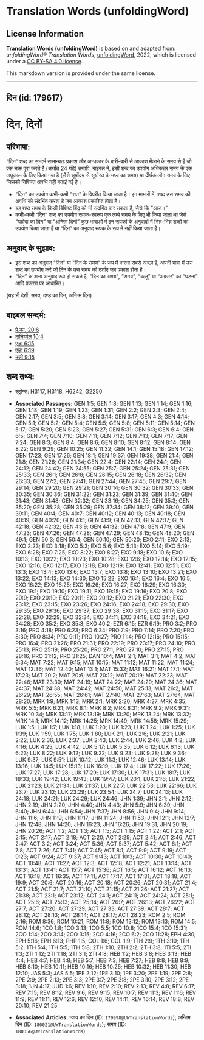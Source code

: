 # Translation Words (unfoldingWord)

## License Information

**Translation Words (unfoldingWord)** is based on and adapted from: _unfoldingWord® Translation Words_, [unfoldingWord](https://unfoldingword.org/utw), 2022, which is licensed under a [CC BY-SA 4.0 license](https://creativecommons.org/licenses/by-sa/4.0/legalcode.en).

This markdown version is provided under the same license.



--------------------------------

## दिन (id: 179617)

दिन, दिनों
==========

परिभाषा:
--------

“दिन” शब्द का सन्दर्भ सामान्यतः प्रकाश और अन्धकार के बारी\-बारी से आकाश मेंआने के समय से है जो एक चक्र पूरा करते हैं (अर्थात 24 घंटे) तथापि, बाइबल में, इसी शब्द का उपयोग अधिकतर समय के एक लघुकाल के लिए किया गया है (जैसे सूर्योदय से सूर्यास्त के मध्य का समय) या दीर्घकालीन समय के लिए जिसकी निश्चित अवधि नहीं बताई गई है।

* "दिन" का उपयोग कभी\-कभी "रात" के विपरीत किया जाता है। इन मामलों में, शब्द उस समय की अवधि को संदर्भित करता है जब आकाश प्रकाशित होता है।
* यह शब्द समय के किसी विशिष्ट बिंदु को भी संदर्भित कर सकता है, जैसे कि "आज।"
* कभी\-कभी “दिन” शब्द का उपयोग रूपक\-स्वरूप एक लम्बे समय के लिए भी किया जाता था जैसे “यहोवा का दिन” या “अन्तिम दिनों” कुछ भाषाओं में इन रूपकों के अनुवादों में भिन्न\-भिन्न शब्दों का उपयोग किया जाता हैं या “दिन” का अनुवाद रूपक के रूप में नहीं किया जाता हैं।

अनुवाद के सुझाव:
----------------

* इस शब्द का अनुवाद "दिन" या "दिन के समय" के रूप में करना सबसे अच्छा है, अपनी भाषा में उस शब्द का उपयोग करें जो दिन के उस समय को दर्शाए जब प्रकाश होता है।
* “दिन” के अन्य अनुवाद रूप हो सकते हैं, "दिन का समय", “समय”, “ऋतु” या “अवसर” का “घटना” आदि प्रकरण पर आधारित।

(यह भी देखें: समय, दण्ड का दिन, अन्तिम दिन)

बाइबल सन्दर्भ:
--------------

* [प्रे.का. 20:6](https://ref.ly/Acts20:6)
* [दानिय्येल 10:4](https://ref.ly/Dan10:4)
* [एज्रा 6:15](https://ref.ly/Ezra6:15)
* [एज्रा 6:19](https://ref.ly/Ezra6:19)
* [मत्ती 9:15](https://ref.ly/Matt9:15)

शब्द तथ्य:
----------

* स्ट्रोंग्स: H3117, H3118, H6242, G2250

* **Associated Passages:** GEN 1:5; GEN 1:8; GEN 1:13; GEN 1:14; GEN 1:16; GEN 1:18; GEN 1:19; GEN 1:23; GEN 1:31; GEN 2:2; GEN 2:3; GEN 2:4; GEN 2:17; GEN 3:5; GEN 3:8; GEN 3:14; GEN 3:17; GEN 4:3; GEN 4:14; GEN 5:1; GEN 5:2; GEN 5:4; GEN 5:5; GEN 5:8; GEN 5:11; GEN 5:14; GEN 5:17; GEN 5:20; GEN 5:23; GEN 5:27; GEN 5:31; GEN 6:3; GEN 6:4; GEN 6:5; GEN 7:4; GEN 7:10; GEN 7:11; GEN 7:12; GEN 7:13; GEN 7:17; GEN 7:24; GEN 8:3; GEN 8:4; GEN 8:6; GEN 8:10; GEN 8:12; GEN 8:14; GEN 8:22; GEN 9:29; GEN 10:25; GEN 11:32; GEN 14:1; GEN 15:18; GEN 17:12; GEN 17:23; GEN 17:26; GEN 18:1; GEN 19:37; GEN 19:38; GEN 21:4; GEN 21:8; GEN 21:26; GEN 21:34; GEN 22:4; GEN 22:14; GEN 24:1; GEN 24:12; GEN 24:42; GEN 24:55; GEN 25:7; GEN 25:24; GEN 25:31; GEN 25:33; GEN 26:1; GEN 26:8; GEN 26:15; GEN 26:18; GEN 26:32; GEN 26:33; GEN 27:2; GEN 27:41; GEN 27:44; GEN 27:45; GEN 29:7; GEN 29:14; GEN 29:20; GEN 29:21; GEN 30:14; GEN 30:32; GEN 30:33; GEN 30:35; GEN 30:36; GEN 31:22; GEN 31:23; GEN 31:39; GEN 31:40; GEN 31:43; GEN 31:48; GEN 32:32; GEN 33:16; GEN 34:25; GEN 35:3; GEN 35:20; GEN 35:28; GEN 35:29; GEN 37:34; GEN 38:12; GEN 39:10; GEN 39:11; GEN 40:4; GEN 40:7; GEN 40:12; GEN 40:13; GEN 40:18; GEN 40:19; GEN 40:20; GEN 41:1; GEN 41:9; GEN 42:13; GEN 42:17; GEN 42:18; GEN 42:32; GEN 43:9; GEN 44:32; GEN 47:8; GEN 47:9; GEN 47:23; GEN 47:26; GEN 47:28; GEN 47:29; GEN 48:15; GEN 48:20; GEN 49:1; GEN 50:3; GEN 50:4; GEN 50:10; GEN 50:20; EXO 2:11; EXO 2:13; EXO 2:23; EXO 3:18; EXO 5:3; EXO 5:6; EXO 5:13; EXO 5:14; EXO 5:19; EXO 6:28; EXO 7:25; EXO 8:22; EXO 8:27; EXO 9:18; EXO 10:6; EXO 10:13; EXO 10:22; EXO 10:23; EXO 10:28; EXO 12:6; EXO 12:14; EXO 12:15; EXO 12:16; EXO 12:17; EXO 12:18; EXO 12:19; EXO 12:41; EXO 12:51; EXO 13:3; EXO 13:4; EXO 13:6; EXO 13:7; EXO 13:8; EXO 13:10; EXO 13:21; EXO 13:22; EXO 14:13; EXO 14:30; EXO 15:22; EXO 16:1; EXO 16:4; EXO 16:5; EXO 16:22; EXO 16:25; EXO 16:26; EXO 16:27; EXO 16:29; EXO 16:30; EXO 19:1; EXO 19:10; EXO 19:11; EXO 19:15; EXO 19:16; EXO 20:8; EXO 20:9; EXO 20:10; EXO 20:11; EXO 20:12; EXO 21:21; EXO 22:30; EXO 23:12; EXO 23:15; EXO 23:26; EXO 24:16; EXO 24:18; EXO 29:30; EXO 29:35; EXO 29:36; EXO 29:37; EXO 29:38; EXO 31:15; EXO 31:17; EXO 32:28; EXO 32:29; EXO 32:34; EXO 34:11; EXO 34:18; EXO 34:21; EXO 34:28; EXO 35:2; EXO 35:3; EXO 40:2; EZR 6:15; EZR 6:19; PRO 3:2; PRO 3:16; PRO 4:18; PRO 6:23; PRO 6:34; PRO 7:9; PRO 7:14; PRO 7:20; PRO 8:30; PRO 8:34; PRO 9:11; PRO 10:27; PRO 11:4; PRO 12:16; PRO 15:15; PRO 16:4; PRO 21:26; PRO 21:31; PRO 22:19; PRO 23:17; PRO 24:10; PRO 25:13; PRO 25:19; PRO 25:20; PRO 27:1; PRO 27:10; PRO 27:15; PRO 28:16; PRO 31:12; PRO 31:25; DAN 10:4; MAT 2:1; MAT 3:1; MAT 4:2; MAT 6:34; MAT 7:22; MAT 9:15; MAT 10:15; MAT 11:12; MAT 11:22; MAT 11:24; MAT 12:36; MAT 12:40; MAT 13:1; MAT 15:32; MAT 16:21; MAT 17:1; MAT 17:23; MAT 20:2; MAT 20:6; MAT 20:12; MAT 20:19; MAT 22:23; MAT 22:46; MAT 23:30; MAT 24:19; MAT 24:22; MAT 24:29; MAT 24:36; MAT 24:37; MAT 24:38; MAT 24:42; MAT 24:50; MAT 25:13; MAT 26:2; MAT 26:29; MAT 26:55; MAT 26:61; MAT 27:40; MAT 27:63; MAT 27:64; MAT 28:20; MRK 1:9; MRK 1:13; MRK 2:1; MRK 2:20; MRK 4:27; MRK 4:35; MRK 5:5; MRK 6:21; MRK 8:1; MRK 8:2; MRK 8:31; MRK 9:2; MRK 9:31; MRK 10:34; MRK 13:17; MRK 13:19; MRK 13:20; MRK 13:24; MRK 13:32; MRK 14:1; MRK 14:12; MRK 14:25; MRK 14:49; MRK 14:58; MRK 15:29; LUK 1:5; LUK 1:7; LUK 1:18; LUK 1:20; LUK 1:23; LUK 1:24; LUK 1:25; LUK 1:39; LUK 1:59; LUK 1:75; LUK 1:80; LUK 2:1; LUK 2:6; LUK 2:21; LUK 2:22; LUK 2:36; LUK 2:37; LUK 2:43; LUK 2:44; LUK 2:46; LUK 4:2; LUK 4:16; LUK 4:25; LUK 4:42; LUK 5:17; LUK 5:35; LUK 6:12; LUK 6:13; LUK 6:23; LUK 8:22; LUK 9:12; LUK 9:22; LUK 9:23; LUK 9:28; LUK 9:36; LUK 9:37; LUK 9:51; LUK 10:12; LUK 11:3; LUK 12:46; LUK 13:14; LUK 13:16; LUK 14:5; LUK 15:13; LUK 16:19; LUK 17:4; LUK 17:22; LUK 17:26; LUK 17:27; LUK 17:28; LUK 17:29; LUK 17:30; LUK 17:31; LUK 18:7; LUK 18:33; LUK 19:42; LUK 19:43; LUK 19:47; LUK 20:1; LUK 21:6; LUK 21:22; LUK 21:23; LUK 21:34; LUK 21:37; LUK 22:7; LUK 22:53; LUK 22:66; LUK 23:7; LUK 23:12; LUK 23:29; LUK 23:54; LUK 24:7; LUK 24:13; LUK 24:18; LUK 24:21; LUK 24:29; LUK 24:46; JHN 1:39; JHN 2:1; JHN 2:12; JHN 2:19; JHN 2:20; JHN 4:40; JHN 4:43; JHN 5:9; JHN 6:39; JHN 6:40; JHN 6:44; JHN 6:54; JHN 7:37; JHN 8:56; JHN 9:4; JHN 9:14; JHN 11:6; JHN 11:9; JHN 11:17; JHN 11:24; JHN 11:53; JHN 12:1; JHN 12:7; JHN 12:48; JHN 14:20; JHN 16:23; JHN 16:26; JHN 19:31; JHN 20:19; JHN 20:26; ACT 1:2; ACT 1:3; ACT 1:5; ACT 1:15; ACT 1:22; ACT 2:1; ACT 2:15; ACT 2:17; ACT 2:18; ACT 2:20; ACT 2:29; ACT 2:41; ACT 2:46; ACT 2:47; ACT 3:2; ACT 3:24; ACT 5:36; ACT 5:37; ACT 5:42; ACT 6:1; ACT 7:8; ACT 7:26; ACT 7:41; ACT 7:45; ACT 8:1; ACT 9:9; ACT 9:19; ACT 9:23; ACT 9:24; ACT 9:37; ACT 9:43; ACT 10:3; ACT 10:30; ACT 10:40; ACT 10:48; ACT 11:27; ACT 12:3; ACT 12:18; ACT 12:21; ACT 13:14; ACT 13:31; ACT 13:41; ACT 15:7; ACT 15:36; ACT 16:5; ACT 16:12; ACT 16:13; ACT 16:18; ACT 16:35; ACT 17:11; ACT 17:17; ACT 17:31; ACT 18:18; ACT 19:9; ACT 20:6; ACT 20:16; ACT 20:18; ACT 20:26; ACT 20:31; ACT 21:4; ACT 21:5; ACT 21:7; ACT 21:10; ACT 21:15; ACT 21:26; ACT 21:27; ACT 21:38; ACT 23:1; ACT 23:12; ACT 24:1; ACT 24:11; ACT 24:24; ACT 25:1; ACT 25:6; ACT 25:13; ACT 25:14; ACT 26:7; ACT 26:13; ACT 26:22; ACT 27:7; ACT 27:20; ACT 27:29; ACT 27:33; ACT 27:39; ACT 28:7; ACT 28:12; ACT 28:13; ACT 28:14; ACT 28:17; ACT 28:23; ROM 2:5; ROM 2:16; ROM 8:36; ROM 10:21; ROM 11:8; ROM 13:12; ROM 13:13; ROM 14:5; ROM 14:6; 1CO 1:8; 1CO 3:13; 1CO 5:5; 1CO 10:8; 1CO 15:4; 1CO 15:31; 2CO 1:14; 2CO 3:14; 2CO 3:15; 2CO 4:16; 2CO 6:2; 2CO 11:28; EPH 4:30; EPH 5:16; EPH 6:13; PHP 1:5; COL 1:6; COL 1:9; 1TH 2:9; 1TH 3:10; 1TH 5:2; 1TH 5:4; 1TH 5:5; 1TH 5:8; 2TH 1:10; 2TH 2:2; 2TH 3:8; 1TI 5:5; 2TI 1:3; 2TI 1:12; 2TI 1:18; 2TI 3:1; 2TI 4:8; HEB 1:2; HEB 3:8; HEB 3:13; HEB 4:4; HEB 4:7; HEB 4:8; HEB 5:7; HEB 7:3; HEB 7:27; HEB 8:8; HEB 8:9; HEB 8:10; HEB 10:11; HEB 10:16; HEB 10:25; HEB 10:32; HEB 11:30; HEB 12:10; JAS 5:3; JAS 5:5; 1PE 2:12; 1PE 3:10; 1PE 3:20; 2PE 1:19; 2PE 2:8; 2PE 2:9; 2PE 2:13; 2PE 3:3; 2PE 3:7; 2PE 3:8; 2PE 3:10; 2PE 3:12; 2PE 3:18; 1JN 4:17; JUD 1:6; REV 1:10; REV 2:10; REV 2:13; REV 4:8; REV 6:17; REV 7:15; REV 8:12; REV 9:6; REV 9:15; REV 10:7; REV 11:3; REV 11:6; REV 11:9; REV 11:11; REV 12:6; REV 12:10; REV 14:11; REV 16:14; REV 18:8; REV 20:10; REV 21:25
* **Associated Articles:** न्याय का दिन (ID: `179998@UWTranslationWords`); अन्तिम दिन (ID: `180021@UWTranslationWords`); समय (ID: `180356@UWTranslationWords`)

